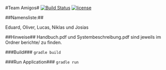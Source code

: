#Team Amigos#
[![Build Status](https://travis-ci.org/ProPra16/programmierpraktikum-abschlussprojekt-amigos.svg?branch=master)](https://travis-ci.org/ProPra16/programmierpraktikum-abschlussprojekt-amigos)
[![license](https://img.shields.io/github/license/mashape/apistatus.svg?maxAge=2592000)](https://github.com/ProPra16/programmierpraktikum-abschlussprojekt-amigos/blob/master/LICENSE.md)

##Namensliste:##

Eduard, Oliver, Lucas, Niklas und Josias

##Hinweise##
Handbuch.pdf und Systembeschreibung.pdf sind jeweils im Ordner berichte/ zu finden.

###Build###
```gradle build```

###Run Application###
```gradle run```
